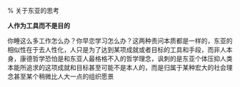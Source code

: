 % 关于东亚的思考

__人作为工具而不是目的__

你睡这么多工作怎么办？你早恋学习怎么办？这两种责问本质都是一样的，东亚的相似性在于去人性化，人只是为了达到某项成就或者目标的工具和手段，而非人本身，康德哲学恐怕是和东亚人最格格不入的哲学理念，讽刺的是东亚个体压抑人类本能所追求的这项成就和目标甚至可能不是本人的，而是归属于某种宏大的社会理念甚至某个稍微比人大一点的组织愿景
